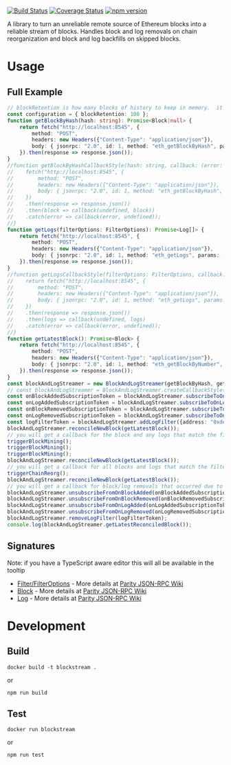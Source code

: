 [![Build Status](https://travis-ci.org/ethereumjs/ethereumjs-blockstream.svg?branch=master)](https://travis-ci.org/ethereumjs/ethereumjs-blockstream) [![Coverage Status](https://coveralls.io/repos/ethereumjs/ethereumjs-blockstream/badge.svg?branch=master&service=github)](https://coveralls.io/github/ethereumjs/ethereumjs-blockstream?branch=master) [![npm version](https://badge.fury.io/js/ethereumjs-blockstream.svg)](https://badge.fury.io/js/ethereumjs-blockstream)

A library to turn an unreliable remote source of Ethereum blocks into a reliable stream of blocks.  Handles block and log removals on chain reorganization and block and log backfills on skipped blocks.

# Usage

## Full Example
```typescript
// blockRetention is how many blocks of history to keep in memory.  it defaults to 100 if not supplied
const configuration = { blockRetention: 100 };
function getBlockByHash(hash: string): Promise<Block|null> {
    return fetch("http://localhost:8545", {
        method: "POST",
        headers: new Headers({"Content-Type": "application/json"}),
        body: { jsonrpc: "2.0", id: 1, method: "eth_getBlockByHash", params: [hash, false] }
    }).then(response => response.json());
}
//function getBlockByHashCallbackStyle(hash: string, callback: (error: Error, block?: Block) => void): void {
//    fetch("http://localhost:8545", {
//        method: "POST",
//        headers: new Headers({"Content-Type": "application/json"}),
//        body: { jsonrpc: "2.0", id: 1, method: "eth_getBlockByHash", params: [hash, false] }
//    })
//    .then(response => response.json())
//    .then(block => callback(undefined, block))
//    .catch(error => callback(error, undefined));
//}
function getLogs(filterOptions: FilterOptions): Promise<Log[]> {
    return fetch("http://localhost:8545", {
        method: "POST",
        headers: new Headers({"Content-Type": "application/json"}),
        body: { jsonrpc: "2.0", id: 1, method: "eth_getLogs", params: [filterOptions] }
    }).then(response => response.json());
}
//function getLogsCallbackStyle(filterOptions: FilterOptions, callback: (error: Error, logs?: Log[]) => void): void {
//    return fetch("http://localhost:8545", {
//        method: "POST",
//        headers: new Headers({"Content-Type": "application/json"}),
//        body: { jsonrpc: "2.0", id: 1, method: "eth_getLogs", params: [filterOptions] }
//    })
//    .then(response => response.json())
//    .then(logs => callback(undefined, logs)
//    .catch(error => callback(error, undefined));
//}
function getLatestBlock(): Promise<Block> {
    return fetch("http://localhost:8545", {
        method: "POST",
        headers: new Headers({"Content-Type": "application/json"}),
        body: { jsonrpc: "2.0", id: 1, method: "eth_getBlockByNumber", params: ["latest", false] }
    }).then(response => response.json());
}
const blockAndLogStreamer = new BlockAndLogStreamer(getBlockByHash, getLogs, configuration);
// const blockAndLogStreamer = BlockAndLogStreamer.createCallbackStyle(getBlockByHashCallbackStyle, getLogsCallbackStyle, configuration);
const onBlockAddedSubscriptionToken = blockAndLogStreamer.subscribeToOnBlockAdded(block => console.log(block));
const onLogAddedSubscriptionToken = blockAndLogStreamer.subscribeToOnLogAdded(log => console.log(log));
const onBlockRemovedSubscriptionToken = blockAndLogStreamer.subscribeToOnBlockRemoved(block => console.log(block));
const onLogRemovedSubscriptionToken = blockAndLogStreamer.subscribeToOnLogRemoved(log => console.log(log));
const logFilterToken = blockAndLogStreamer.addLogFilter({address: "0xdeadbeefdeadbeefdeadbeefdeadbeefdeadbeef", topics: ["0xbadf00dbadf00dbadf00dbadf00dbadf00dbadf00dbadf00dbadf00dbaadf00d"]});
blockAndLogStreamer.reconcileNewBlock(getLatestBlock());
// you will get a callback for the block and any logs that match the filter here
triggerBlockMining();
triggerBlockMining();
triggerBlockMining();
blockAndLogStreamer.reconcileNewBlock(getLatestBlock());
// you will get a callback for all blocks and logs that match the filter that have been added to the chain since the previous call to reconcileNewBlock
triggerChainReorg();
blockAndLogStreamer.reconcileNewBlock(getLatestBlock());
// you will get a callback for block/log removals that occurred due to the chain re-org, followed by block/log additions
blockAndLogStreamer.unsubscribeFromOnBlockAdded(onBlockAddedSubscriptionToken);
blockAndLogStreamer.unsubscribeFromOnBlockRemoved(onBlockRemovedSubscriptionToken);
blockAndLogStreamer.unsubscribeFromOnLogAdded(onLogAddedSubscriptionToken);
blockAndLogStreamer.unsubscribeFromOnLogRemoved(onLogRemovedSubscriptionToken);
blockAndLogStreamer.removeLogFilter(logFilterToken);
console.log(blockAndLogStreamer.getLatestReconciledBlock());
```

## Signatures
Note: if you have a TypeScript aware editor this will all be available in the tooltip
* [Filter/FilterOptions](https://github.com/ethereumjs/ethereumjs-blockstream/blob/master/source/models/filters.ts#L1-L10) - More details at [Parity JSON-RPC Wiki](https://github.com/paritytech/parity/wiki/JSONRPC-eth-module#eth_newfilter)
* [Block](https://github.com/ethereumjs/ethereumjs-blockstream/blob/master/source/models/block.ts#L3-L22) - More details at [Parity JSON-RPC Wiki](https://github.com/paritytech/parity/wiki/JSONRPC-eth-module#eth_getblockbyhash)
* [Log](https://github.com/ethereumjs/ethereumjs-blockstream/blob/master/source/models/log.ts#L1-L10) - More details at [Parity JSON-RPC Wiki](https://github.com/paritytech/parity/wiki/JSONRPC-eth-module#eth_getfilterchanges)

# Development

## Build
```
docker build -t blockstream .
```
or
```
npm run build
```

## Test
```
docker run blockstream
````
or
```
npm run test
```
